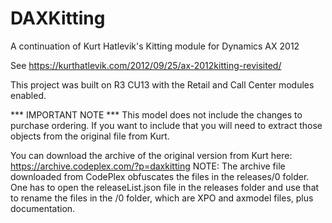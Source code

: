 # DAXKitting
A continuation of Kurt Hatlevik's Kitting module for Dynamics AX 2012

See https://kurthatlevik.com/2012/09/25/ax-2012kitting-revisited/

This project was built on R3 CU13 with the Retail and Call Center modules enabled.

*** IMPORTANT NOTE ***
This model does not include the changes to purchase ordering.  If you want to include that you will need to extract those objects from the original file from Kurt.

You can download the archive of the original version from Kurt here: https://archive.codeplex.com/?p=daxkitting
NOTE: The archive file downloaded from CodePlex obfuscates the files in the releases/0 folder. One has to open the releaseList.json file in the releases folder and use that to rename the files in the /0 folder, which are XPO and axmodel files, plus documentation.

